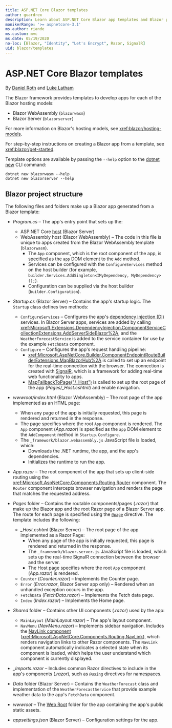```yaml
---
title: ASP.NET Core Blazor templates
author: guardrex
description: Learn about ASP.NET Core Blazor app templates and Blazor project structure.
monikerRange: '>= aspnetcore-3.1'
ms.author: riande
ms.custom: mvc
ms.date: 05/19/2020
no-loc: [Blazor, "Identity", "Let's Encrypt", Razor, SignalR]
uid: blazor/templates
---
```

# ASP.NET Core Blazor templates

By [Daniel Roth](https://github.com/danroth27) and [Luke Latham](https://github.com/guardrex)

The Blazor framework provides templates to develop apps for each of the Blazor hosting models:

* Blazor WebAssembly (`blazorwasm`)
* Blazor Server (`blazorserver`)

For more information on Blazor's hosting models, see <xref:blazor/hosting-models>.

For step-by-step instructions on creating a Blazor app from a template, see <xref:blazor/get-started>.

Template options are available by passing the `--help` option to the [dotnet new](/dotnet/core/tools/dotnet-new) CLI command:

```dotnetcli
dotnet new blazorwasm --help
dotnet new blazorserver --help
```

## Blazor project structure

The following files and folders make up a Blazor app generated from a Blazor template:

* *Program.cs* &ndash; The app's entry point that sets up the:

  * ASP.NET Core [host](xref:fundamentals/host/generic-host) (Blazor Server)
  * WebAssembly host (Blazor WebAssembly) &ndash; The code in this file is unique to apps created from the Blazor WebAssembly template (`blazorwasm`).
    * The `App` component, which is the root component of the app, is specified as the `app` DOM element to the `Add` method.
    * Services can be configured with the `ConfigureServices` method on the host builder (for example, `builder.Services.AddSingleton<IMyDependency, MyDependency>();`).
    * Configuration can be supplied via the host builder (`builder.Configuration`).

* *Startup.cs* (Blazor Server) &ndash; Contains the app's startup logic. The `Startup` class defines two methods:

  * `ConfigureServices` &ndash; Configures the app's [dependency injection (DI)](xref:fundamentals/dependency-injection) services. In Blazor Server apps, services are added by calling <xref:Microsoft.Extensions.DependencyInjection.ComponentServiceCollectionExtensions.AddServerSideBlazor%2A>, and the `WeatherForecastService` is added to the service container for use by the example `FetchData` component.
  * `Configure` &ndash; Configures the app's request handling pipeline:
    * <xref:Microsoft.AspNetCore.Builder.ComponentEndpointRouteBuilderExtensions.MapBlazorHub%2A> is called to set up an endpoint for the real-time connection with the browser. The connection is created with [SignalR](xref:signalr/introduction), which is a framework for adding real-time web functionality to apps.
    * [MapFallbackToPage("/_Host")](xref:Microsoft.AspNetCore.Builder.RazorPagesEndpointRouteBuilderExtensions.MapFallbackToPage*) is called to set up the root page of the app (*Pages/_Host.cshtml*) and enable navigation.

* *wwwroot/index.html* (Blazor WebAssembly) &ndash; The root page of the app implemented as an HTML page:
  * When any page of the app is initially requested, this page is rendered and returned in the response.
  * The page specifies where the root `App` component is rendered. The `App` component (*App.razor*) is specified as the `app` DOM element to the `AddComponent` method in `Startup.Configure`.
  * The `_framework/blazor.webassembly.js` JavaScript file is loaded, which:
    * Downloads the .NET runtime, the app, and the app's dependencies.
    * Initializes the runtime to run the app.

* *App.razor* &ndash; The root component of the app that sets up client-side routing using the <xref:Microsoft.AspNetCore.Components.Routing.Router> component. The `Router` component intercepts browser navigation and renders the page that matches the requested address.

* *Pages* folder &ndash; Contains the routable components/pages (*.razor*) that make up the Blazor app and the root Razor page of a Blazor Server app. The route for each page is specified using the [`@page`](xref:mvc/views/razor#page) directive. The template includes the following:
  * *_Host.cshtml* (Blazor Server) &ndash; The root page of the app implemented as a Razor Page:
    * When any page of the app is initially requested, this page is rendered and returned in the response.
    * The `_framework/blazor.server.js` JavaScript file is loaded, which sets up the real-time SignalR connection between the browser and the server.
    * The Host page specifies where the root `App` component (*App.razor*) is rendered.
  * `Counter` (*Counter.razor*) &ndash; Implements the Counter page.
  * `Error` (*Error.razor*, Blazor Server app only) &ndash; Rendered when an unhandled exception occurs in the app.
  * `FetchData` (*FetchData.razor*) &ndash; Implements the Fetch data page.
  * `Index` (*Index.razor*) &ndash; Implements the Home page.

* *Shared* folder &ndash; Contains other UI components (*.razor*) used by the app:
  * `MainLayout` (*MainLayout.razor*) &ndash; The app's layout component.
  * `NavMenu` (*NavMenu.razor*) &ndash; Implements sidebar navigation. Includes the [NavLink component](xref:blazor/routing#navlink-component) (<xref:Microsoft.AspNetCore.Components.Routing.NavLink>), which renders navigation links to other Razor components. The `NavLink` component automatically indicates a selected state when its component is loaded, which helps the user understand which component is currently displayed.

* *_Imports.razor* &ndash; Includes common Razor directives to include in the app's components (*.razor*), such as [`@using`](xref:mvc/views/razor#using) directives for namespaces.

* *Data* folder (Blazor Server) &ndash; Contains the `WeatherForecast` class and implementation of the `WeatherForecastService` that provide example weather data to the app's `FetchData` component.

* *wwwroot* &ndash; The [Web Root](xref:fundamentals/index#web-root) folder for the app containing the app's public static assets.

* *appsettings.json* (Blazor Server) &ndash; Configuration settings for the app.
